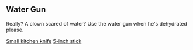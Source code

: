 ## Water Gun
Really? A clown scared of water? Use the water gun when he's dehydrated please.

[Small kitchen knife](knife.md)
[5-inch stick](stick.md)